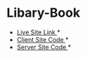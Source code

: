 # Libary-Book <br />
* [Live Site Link ](https://quiet-fairy-f4b873.netlify.app/)* <br />
* [Client Site Code ](https://github.com/ripassorker2/redux-assignment)* <br />
* [Server Site Code ](https://github.com/ojitdebnathfreelancer/a5-libary-book-server.git)* <br />

